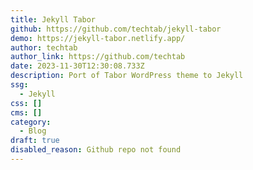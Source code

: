 ```yaml
---
title: Jekyll Tabor
github: https://github.com/techtab/jekyll-tabor
demo: https://jekyll-tabor.netlify.app/
author: techtab
author_link: https://github.com/techtab
date: 2023-11-30T12:30:08.733Z
description: Port of Tabor WordPress theme to Jekyll
ssg:
  - Jekyll
css: []
cms: []
category:
  - Blog
draft: true
disabled_reason: Github repo not found
---
```

